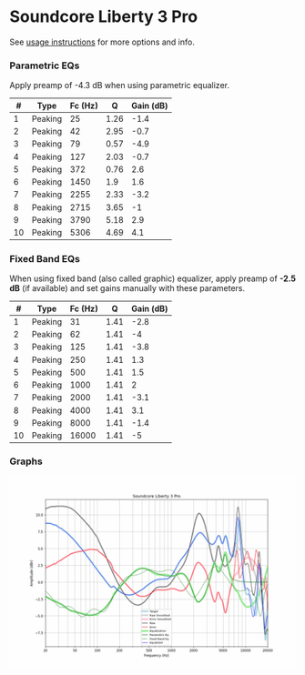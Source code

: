 # Soundcore Liberty 3 Pro
See [usage instructions](https://github.com/jaakkopasanen/AutoEq#usage) for more options and info.

### Parametric EQs
Apply preamp of -4.3 dB when using parametric equalizer.

|   # | Type    |   Fc (Hz) |    Q |   Gain (dB) |
|-----|---------|-----------|------|-------------|
|   1 | Peaking |        25 | 1.26 |        -1.4 |
|   2 | Peaking |        42 | 2.95 |        -0.7 |
|   3 | Peaking |        79 | 0.57 |        -4.9 |
|   4 | Peaking |       127 | 2.03 |        -0.7 |
|   5 | Peaking |       372 | 0.76 |         2.6 |
|   6 | Peaking |      1450 | 1.9  |         1.6 |
|   7 | Peaking |      2255 | 2.33 |        -3.2 |
|   8 | Peaking |      2715 | 3.65 |        -1   |
|   9 | Peaking |      3790 | 5.18 |         2.9 |
|  10 | Peaking |      5306 | 4.69 |         4.1 |

### Fixed Band EQs
When using fixed band (also called graphic) equalizer, apply preamp of **-2.5 dB** (if available) and set gains manually with these parameters.

|   # | Type    |   Fc (Hz) |    Q |   Gain (dB) |
|-----|---------|-----------|------|-------------|
|   1 | Peaking |        31 | 1.41 |        -2.8 |
|   2 | Peaking |        62 | 1.41 |        -4   |
|   3 | Peaking |       125 | 1.41 |        -3.8 |
|   4 | Peaking |       250 | 1.41 |         1.3 |
|   5 | Peaking |       500 | 1.41 |         1.5 |
|   6 | Peaking |      1000 | 1.41 |         2   |
|   7 | Peaking |      2000 | 1.41 |        -3.1 |
|   8 | Peaking |      4000 | 1.41 |         3.1 |
|   9 | Peaking |      8000 | 1.41 |        -1.4 |
|  10 | Peaking |     16000 | 1.41 |        -5   |

### Graphs
![](./Soundcore%20Liberty%203%20Pro.png)
